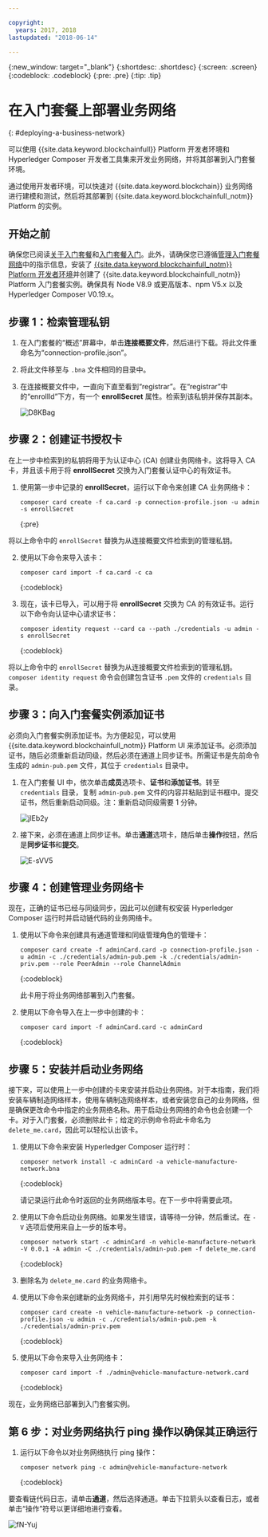 ```yaml
---

copyright:
  years: 2017, 2018
lastupdated: "2018-06-14"

---
```


{:new_window: target="_blank"}
{:shortdesc: .shortdesc}
{:screen: .screen}
{:codeblock: .codeblock}
{:pre: .pre}
{:tip: .tip}

# 在入门套餐上部署业务网络
{: #deploying-a-business-network}

可以使用 {{site.data.keyword.blockchainfull}} Platform 开发者环境和 Hyperledger Composer 开发者工具集来开发业务网络，并将其部署到入门套餐环境。

通过使用开发者环境，可以快速对 {{site.data.keyword.blockchain}} 业务网络进行建模和测试，然后将其部署到 {{site.data.keyword.blockchainfull_notm}} Platform 的实例。

## 开始之前

确保您已阅读[关于入门套餐](./starter_plan.html)和[入门套餐入门](./get_start_starter_plan.html)。此外，请确保您已遵循[管理入门套餐网络](./get_start_starter_plan.html)中的指示信息，安装了 [{{site.data.keyword.blockchainfull_notm}} Platform 开发者环境](./develop_install.html)并创建了 {{site.data.keyword.blockchainfull_notm}} Platform 入门套餐实例。确保具有 Node V8.9 或更高版本、npm V5.x 以及 Hyperledger Composer V0.19.x。


## 步骤 1：检索管理私钥

1. 在入门套餐的“概述”屏幕中，单击**连接概要文件**，然后进行下载。将此文件重命名为“connection-profile.json”。

2. 将此文件移至与 `.bna` 文件相同的目录中。

3. 在连接概要文件中，一直向下直至看到“registrar”。在“registrar”中的“enrollId”下方，有一个 **enrollSecret** 属性。检索到该私钥并保存其副本。

    ![D8KBag](https://i.makeagif.com/media/4-12-2018/D8KBag.gif)


## 步骤 2：创建证书授权卡

在上一步中检索到的私钥将用于为认证中心 (CA) 创建业务网络卡。这将导入 CA 卡，并且该卡用于将 **enrollSecret** 交换为入门套餐认证中心的有效证书。

1. 使用第一步中记录的 **enrollSecret**，运行以下命令来创建 CA 业务网络卡：

   ```
   composer card create -f ca.card -p connection-profile.json -u admin -s enrollSecret
   ```
   {:pre}

将以上命令中的 `enrollSecret` 替换为从连接概要文件检索到的管理私钥。

2. 使用以下命令来导入该卡：

   ```
   composer card import -f ca.card -c ca
   ```
   {:codeblock}

3. 现在，该卡已导入，可以用于将 **enrollSecret** 交换为 CA 的有效证书。运行以下命令向认证中心请求证书：

   ```
   composer identity request --card ca --path ./credentials -u admin -s enrollSecret
   ```
   {:codeblock}

将以上命令中的 `enrollSecret` 替换为从连接概要文件检索到的管理私钥。`composer identity request` 命令会创建包含证书 `.pem` 文件的 `credentials` 目录。

## 步骤 3：向入门套餐实例添加证书

必须向入门套餐实例添加证书。为方便起见，可以使用 {{site.data.keyword.blockchainfull_notm}} Platform UI 来添加证书。必须添加证书，随后必须重新启动同级，然后必须在通道上同步证书。所需证书是先前命令生成的 `admin-pub.pem` 文件，其位于 `credentials` 目录中。

1. 在入门套餐 UI 中，依次单击**成员**选项卡、**证书**和**添加证书**。转至 `credentials` 目录，复制 `admin-pub.pem` 文件的内容并粘贴到证书框中。提交证书，然后重新启动同级。注：重新启动同级需要 1 分钟。

    ![jlEb2y](https://i.makeagif.com/media/4-12-2018/jlEb2y.gif)

2. 接下来，必须在通道上同步证书。单击**通道**选项卡，随后单击**操作**按钮，然后是**同步证书**和**提交**。

    ![E-sVV5](https://i.makeagif.com/media/4-12-2018/E-sVV5.gif)

## 步骤 4：创建管理业务网络卡

现在，正确的证书已经与同级同步，因此可以创建有权安装 Hyperledger Composer 运行时并启动链代码的业务网络卡。

1. 使用以下命令来创建具有通道管理和同级管理角色的管理卡：

   ```
   composer card create -f adminCard.card -p connection-profile.json -u admin -c ./credentials/admin-pub.pem -k ./credentials/admin-priv.pem --role PeerAdmin --role ChannelAdmin
   ```
   {:codeblock}

   此卡用于将业务网络部署到入门套餐。

2. 使用以下命令导入在上一步中创建的卡：

   ```
   composer card import -f adminCard.card -c adminCard
   ```
   {:codeblock}

## 步骤 5：安装并启动业务网络

接下来，可以使用上一步中创建的卡来安装并启动业务网络。对于本指南，我们将安装车辆制造网络样本，使用车辆制造网络样本，或者安装您自己的业务网络，但是确保更改命令中指定的业务网络名称。用于启动业务网络的命令也会创建一个卡。对于入门套餐，必须删除此卡；给定的示例命令将此卡命名为 `delete_me.card`，因此可以轻松认出该卡。

1. 使用以下命令来安装 Hyperledger Composer 运行时：

   ```
   composer network install -c adminCard -a vehicle-manufacture-network.bna
   ```
   {:codeblock}

   请记录运行此命令时返回的业务网络版本号。在下一步中将需要此项。

2. 使用以下命令启动业务网络。如果发生错误，请等待一分钟，然后重试。在 `-V` 选项后使用来自上一步的版本号。

    ```
    composer network start -c adminCard -n vehicle-manufacture-network -V 0.0.1 -A admin -C ./credentials/admin-pub.pem -f delete_me.card
    ```
    {:codeblock}

3. 删除名为 `delete_me.card` 的业务网络卡。

4. 使用以下命令来创建新的业务网络卡，并引用早先时候检索到的证书：

   ```
   composer card create -n vehicle-manufacture-network -p connection-profile.json -u admin -c ./credentials/admin-pub.pem -k ./credentials/admin-priv.pem
   ```
   {:codeblock}

5. 使用以下命令来导入业务网络卡：

    ```
    composer card import -f ./admin@vehicle-manufacture-network.card
    ```
    {:codeblock}

现在，业务网络已部署到入门套餐实例。

## 第 6 步：对业务网络执行 ping 操作以确保其正确运行

1. 运行以下命令以对业务网络执行 ping 操作：

   ```
   composer network ping -c admin@vehicle-manufacture-network
   ```
   {:codeblock}

要查看链代码日志，请单击**通道**，然后选择通道。单击下拉箭头以查看日志，或者单击“操作”符号以更详细地进行查看。

![fN-Yuj](https://i.makeagif.com/media/4-13-2018/fN-Yuj.gif)
